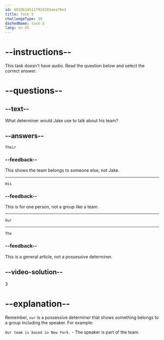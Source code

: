 ```yaml
---
id: 6810b1d511f92d103aea78e1
title: Task 5
challengeType: 19
dashedName: task-5
lang: en-US
---
```


# --instructions--

This task doesn't have audio. Read the question below and select the correct answer.

# --questions--

## --text--

What determiner would Jake use to talk about his team?

## --answers--

`Their`

### --feedback--

This shows the team belongs to someone else, not Jake.

---

`His`

### --feedback--

This is for one person, not a group like a team.

---

`Our`

---

`The`

### --feedback--

This is a general article, not a possessive determiner.

## --video-solution--

3

# --explanation--

Remember, `our` is a possessive determiner that shows something belongs to a group including the speaker. For example:

`Our team is based in New York.` - The speaker is part of the team.
